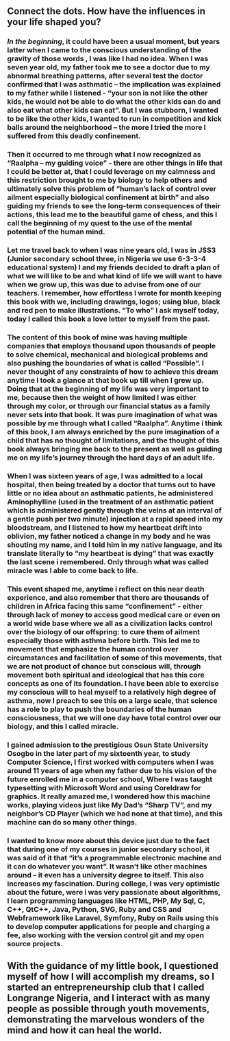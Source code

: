 ## Connect the dots. How have the influences in your life shaped you?

### *In the beginning*, it could have been a usual moment, but years latter when I came to the conscious understanding of the gravity of those words , I was like I had no idea. When I was seven year old, my father took me to see a doctor due to my abnormal breathing patterns, after several test the doctor confirmed that I was asthmatic – the implication was explained to my father while I listened - “your son is not like the other kids, he would not be able to do what the other kids can do and also eat what other kids can eat”. But I was stubborn, I wanted to be like the other kids, I wanted to run in competition and kick balls around the neighborhood – the more I tried the more I suffered from this deadly confinement.

### Then it occurred to me through what I now recognized as “Raalpha – my guiding voice” -  there are other things in life that I could be better at, that I could leverage on my calmness and this restriction brought to me by biology to help others and ultimately solve this problem of “human’s lack of control over ailment especially biological confinement at birth” and also guiding my friends to see the long-term consequences of their actions, this lead me to the beautiful game of chess, and this I call the beginning of my quest to the use of the mental potential of the human mind.

### Let me travel back to when I was nine years old, I was in JSS3 (Junior secondary school three, in Nigeria we use 6-3-3-4 educational system) I and my friends decided to draft a plan of what we will like to be and what kind of life we will want to have when we grow up, this was due to advise from one of our teachers. I remember, how effortless I wrote for month keeping this book with we, including drawings, logos; using blue, black and red pen to make illustrations. “To who” I ask myself today, today I called this book a love letter to myself from the past.

### The content of this book of mine was having multiple companies that employs thousand upon thousands of people to solve chemical, mechanical and biological problems and also pushing the boundaries of what is called “Possible”. I never thought of any constraints of how to achieve this dream anytime I took a glance at that book up till when I grew up. Doing that at the beginning of my life was very important to me, because then the weight of how limited I was either through my color, or through our financial status as a family never sets into that book. It was pure imagination of what was possible by me through what I called “Raalpha”. Anytime i think of this book, I am always enriched by the pure imagination of a child that has no thought of limitations, and the thought of this book always bringing me back to the present as well as guiding me on my life’s journey through the hard days of an adult life.

 ### When I was sixteen years of age, I was admitted to a local hospital, then being treated by a doctor that turns out to have little or no idea about an asthmatic patients, he administered Aminophylline (used in the treatment of an asthmatic patient which is administered gently through the veins at an interval of a gentle push per two minute) injection at a rapid speed into my bloodstream, and I listened to how my heartbeat drift into oblivion, my father noticed a change in my body and he was shouting my name, and I told him in my native language, and its translate literally to “my heartbeat is dying” that was exactly the last scene i remembered. Only through what was called miracle was I able to come back to life.

### This event shaped me, anytime i reflect on this near death experience, and also remember that there are thousands of children in Africa facing this same “confinement” - either through lack of money to access good medical care or even on a world wide base where we all as a civilization lacks control over the biology of our offspring: to cure them of ailment especially those with asthma before birth. This led me to movement that emphasize the human control over circumstances and facilitation of some of this movements, that we are not product of chance but conscious will, through movement both spiritual and ideological that has this core concepts as one of its foundation. I have been able to exercise my conscious will to heal myself to a relatively high degree of asthma, now I preach to see this on a large scale, that science has a role to play to push the boundaries of the human consciousness, that we will one day have total control over our biology, and this I called miracle.

### I gained admission to the prestigious Osun State University Osogbo in the later part of my sixteenth  year, to study Computer Science, I first worked with computers when I was around 11 years of age when my father due to his vision of the future enrolled me in a computer school, Where I was taught typesetting with Microsoft Word and using Coreldraw for graphics. It really amazed me, I wondered how this machine works, playing videos just like My Dad’s “Sharp TV”, and my neighbor’s CD Player (which we had none at that time), and this machine can do so many other things.

### I wanted to know more about this device just due to the fact that during one of my courses in junior secondary school, it was said of it that “it’s a programmable electronic machine and it can do whatever you want”. It wasn’t like other machines around – it even has a university degree to itself. This also increases my fascination. During college, I was very optimistic about the future, were i was very passionate about algorithms, I learn programming languages like HTML, PHP, My Sql, C, C++, QtC++, Java, Python, SVG, Ruby and CSS and Webframework like Laravel, Symfony, Ruby on Rails using this to develop computer applications for people and charging a fee, also working with the version control git and my open source projects.

## With the guidance of my little book, I questioned myself of how I will accomplish my dreams, so I started an entrepreneurship club that I called Longrange Nigeria, and I interact with as many people as possible through youth movements, demonstrating the marvelous wonders of the mind and how it can heal the world.